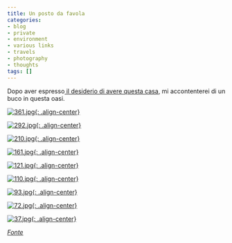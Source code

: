 ```yaml
---
title: Un posto da favola
categories:
- blog
- private
- environment
- various links
- travels
- photography
- thoughts
tags: []
---
```

Dopo aver espresso[ il desiderio di avere questa
casa]({{site.url}}/2007/12/20/voglio-questa-casa/
"{{site.url}}/2007/12/20/voglio-questa-casa/" ), mi accontenterei di
un buco in questa oasi.

[![361.jpg]({{site.url}}/images/361.jpg){: .align-center}]({{site.url}}/images/361.jpg
"361.jpg" )

[![292.jpg]({{site.url}}/images/292.jpg){: .align-center}]({{site.url}}/images/292.jpg
"292.jpg" )

[![210.jpg]({{site.url}}/images/210.jpg){: .align-center}]({{site.url}}/images/210.jpg
"210.jpg" )

[![161.jpg]({{site.url}}/images/161.jpg){: .align-center}]({{site.url}}/images/161.jpg
"161.jpg" )

[![121.jpg]({{site.url}}/images/121.jpg){: .align-center}]({{site.url}}/images/121.jpg
"121.jpg" )

[![110.jpg]({{site.url}}/images/110.jpg){: .align-center}]({{site.url}}/images/110.jpg
"110.jpg" )

[![93.jpg]({{site.url}}/images/93.jpg){: .align-center}]({{site.url}}/images/93.jpg "93.jpg" )

[![72.jpg]({{site.url}}/images/72.jpg){: .align-center}]({{site.url}}/images/72.jpg "72.jpg" )

[![37.jpg]({{site.url}}/images/37.jpg){: .align-center}]({{site.url}}/images/37.jpg "37.jpg" )

  
[_Fonte_](http://www.wackyarchives.com/offbeat/oasis-in-the-middle-of-nowhere.html
          "http://www.wackyarchives.com/offbeat/oasis-in-the-middle-of-nowhere.html" )


